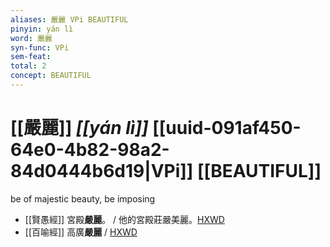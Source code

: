 ```yaml
---
aliases: 嚴麗 VPi BEAUTIFUL
pinyin: yán lì
word: 嚴麗
syn-func: VPi
sem-feat: 
total: 2
concept: BEAUTIFUL 
---
```

# [[嚴麗]] *[[yán lì]]*  [[uuid-091af450-64e0-4b82-98a2-84d0444b6d19|VPi]] [[BEAUTIFUL]]
be of majestic beauty, be imposing
 - [[賢愚經]] 宮殿**嚴麗**。 / 他的宮殿莊嚴美麗。[HXWD](https://hxwd.org/textview.html?location=KR6b0059_T_005-0384a.95)
 - [[百喻經]] 高廣**嚴麗** / [HXWD](https://hxwd.org/textview.html?location=KR6b0066_T_001-0544b.37)